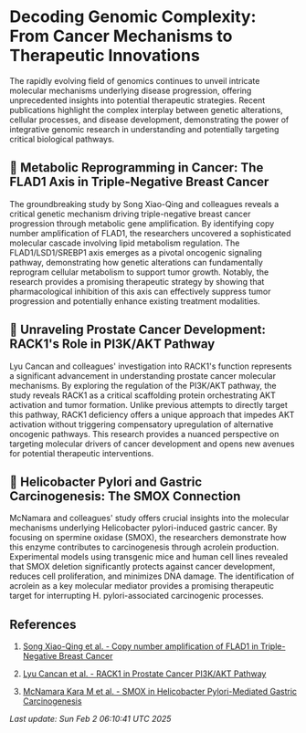 # Decoding Genomic Complexity: From Cancer Mechanisms to Therapeutic Innovations

The rapidly evolving field of genomics continues to unveil intricate molecular mechanisms underlying disease progression, offering unprecedented insights into potential therapeutic strategies. Recent publications highlight the complex interplay between genetic alterations, cellular processes, and disease development, demonstrating the power of integrative genomic research in understanding and potentially targeting critical biological pathways.

## 🧬 Metabolic Reprogramming in Cancer: The FLAD1 Axis in Triple-Negative Breast Cancer

The groundbreaking study by Song Xiao-Qing and colleagues reveals a critical genetic mechanism driving triple-negative breast cancer progression through metabolic gene amplification. By identifying copy number amplification of FLAD1, the researchers uncovered a sophisticated molecular cascade involving lipid metabolism regulation. The FLAD1/LSD1/SREBP1 axis emerges as a pivotal oncogenic signaling pathway, demonstrating how genetic alterations can fundamentally reprogram cellular metabolism to support tumor growth. Notably, the research provides a promising therapeutic strategy by showing that pharmacological inhibition of this axis can effectively suppress tumor progression and potentially enhance existing treatment modalities.

## 🔬 Unraveling Prostate Cancer Development: RACK1's Role in PI3K/AKT Pathway

Lyu Cancan and colleagues' investigation into RACK1's function represents a significant advancement in understanding prostate cancer molecular mechanisms. By exploring the regulation of the PI3K/AKT pathway, the study reveals RACK1 as a critical scaffolding protein orchestrating AKT activation and tumor formation. Unlike previous attempts to directly target this pathway, RACK1 deficiency offers a unique approach that impedes AKT activation without triggering compensatory upregulation of alternative oncogenic pathways. This research provides a nuanced perspective on targeting molecular drivers of cancer development and opens new avenues for potential therapeutic interventions.

## 🦠 Helicobacter Pylori and Gastric Carcinogenesis: The SMOX Connection

McNamara and colleagues' study offers crucial insights into the molecular mechanisms underlying Helicobacter pylori-induced gastric cancer. By focusing on spermine oxidase (SMOX), the researchers demonstrate how this enzyme contributes to carcinogenesis through acrolein production. Experimental models using transgenic mice and human cell lines revealed that SMOX deletion significantly protects against cancer development, reduces cell proliferation, and minimizes DNA damage. The identification of acrolein as a key molecular mediator provides a promising therapeutic target for interrupting H. pylori-associated carcinogenic processes.

## References

1. [Song Xiao-Qing et al. - Copy number amplification of FLAD1 in Triple-Negative Breast Cancer](https://pubmed.ncbi.nlm.nih.gov/39890808)

2. [Lyu Cancan et al. - RACK1 in Prostate Cancer PI3K/AKT Pathway](https://pubmed.ncbi.nlm.nih.gov/39537875)

3. [McNamara Kara M et al. - SMOX in Helicobacter Pylori-Mediated Gastric Carcinogenesis](https://pubmed.ncbi.nlm.nih.gov/39523394)

*Last update: Sun Feb  2 06:10:41 UTC 2025*
